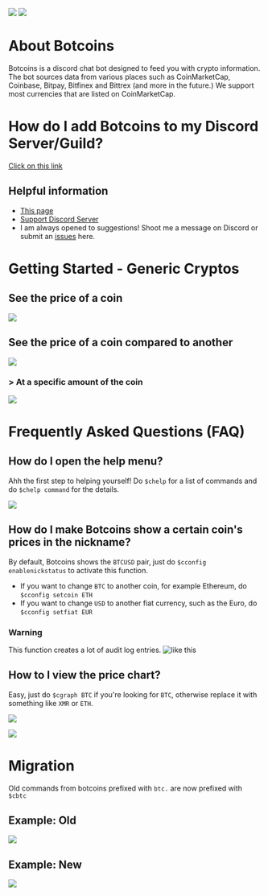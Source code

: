 [![](https://discordapp.com/api/guilds/296098252900794369/widget.png)][1]
[![](https://img.shields.io/badge/discord-bot%20invite-blue.svg)][2]

# About Botcoins
Botcoins is a discord chat bot designed to feed you with crypto information. The bot sources data from various places such as CoinMarketCap, Coinbase, Bitpay, Bitfinex and Bittrex (and more in the future.) We support most currencies that are listed on CoinMarketCap.

# How do I add Botcoins to my Discord Server/Guild?
[Click on this link][2]

## Helpful information
* [This page](https://botcoins.github.io/v2-docs)
* [Support Discord Server][1]
* I am always opened to suggestions! Shoot me a message on Discord or submit an [issues](https://github.com/Botcoins/v2-docs/pulls) here.

# Getting Started - Generic Cryptos
## See the price of a coin
![](https://i.imgur.com/Fba8rwt.png)

## See the price of a coin compared to another
![](https://i.imgur.com/HlaPC5h.png)

### > At a specific amount of the coin
![](https://i.imgur.com/PR0bPCu.png)

# Frequently Asked Questions (FAQ)
## How do I open the help menu?
Ahh the first step to helping yourself! Do `$chelp` for a list of commands and do `$chelp command` for the details.

![](https://i.imgur.com/4GVeq4q.png)

## How do I make Botcoins show a certain coin's prices in the nickname?
By default, Botcoins shows the `BTCUSD` pair, just do `$cconfig enablenickstatus` to activate this function.

* If you want to change `BTC` to another coin, for example Ethereum, do `$cconfig setcoin ETH`
* If you want to change `USD` to another fiat currency, such as the Euro, do `$cconfig setfiat EUR`

### Warning
This function creates a lot of audit log entries. ![like this](https://i.imgur.com/gay5Hra.png)

## How to I view the price chart?
Easy, just do `$cgraph BTC` if you're looking for `BTC`, otherwise replace it with something like `XMR` or `ETH`.

![](https://i.imgur.com/fGRzax5.png)

![](https://cdn.discordapp.com/attachments/296098470434045954/381377808934371328/botcoins-ohlc-chart-7d-monero-1678886.png)

# Migration
Old commands from botcoins prefixed with `btc.` are now prefixed with `$cbtc`

## Example: Old
![](https://i.imgur.com/BIy7HXd.png)

## Example: New
![](https://i.imgur.com/fiRxcan.png)

[1]: https://discord.gg/Rcp9sEJ
[2]: https://discordapp.com/oauth2/authorize?scope=bot&client_id=345450194613043201&permissions=67387456
